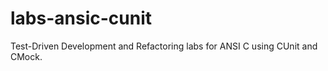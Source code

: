 labs-ansic-cunit
================

Test-Driven Development and Refactoring labs for ANSI C using CUnit and CMock.
